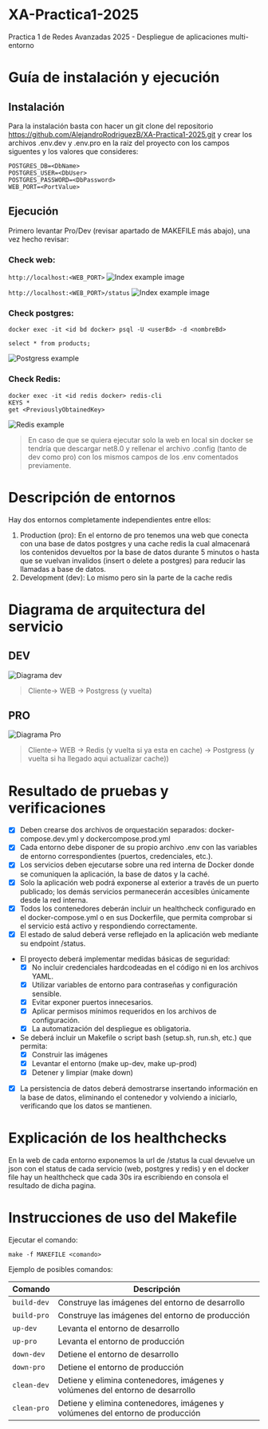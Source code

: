 # XA-Practica1-2025
Practica 1 de Redes Avanzadas 2025 - Despliegue de aplicaciones multi-entorno

# Guía de instalación y ejecución
## Instalación
Para la instalación basta con hacer un git clone del repositorio https://github.com/AlejandroRodriguezB/XA-Practica1-2025.git y crear los archivos .env.dev y .env.pro en la raiz del proyecto con los campos siguentes y los valores que consideres:

```
POSTGRES_DB=<DbName>
POSTGRES_USER=<DbUser>
POSTGRES_PASSWORD=<DbPassword>
WEB_PORT=<PortValue>
```

## Ejecución
Primero levantar Pro/Dev (revisar apartado de MAKEFILE más abajo), una vez hecho revisar:

### Check web:
`http://localhost:<WEB_PORT>`
![Index example image](Media/IndexEx.png)


`http://localhost:<WEB_PORT>/status`
![Index example image](Media/StatusEx.png)


### Check postgres:
```
docker exec -it <id bd docker> psql -U <userBd> -d <nombreBd>

select * from products;
```
![Postgress example](Media/SqlEx.png)


### Check Redis:
```
docker exec -it <id redis docker> redis-cli
KEYS *
get <PreviouslyObtainedKey>
```
![Redis example](Media/redisEx.png)

>En caso de que se quiera ejecutar solo la web en local sin docker se tendría que descargar net8.0 y rellenar el archivo .config (tanto de dev como pro) con los mismos campos de los .env comentados previamente.

# Descripción de entornos
Hay dos entornos completamente independientes entre ellos:
 1. Production (pro): En el entorno de pro tenemos una web que conecta con una base de datos postgres y una cache redis la cual almacenará los contenidos devueltos por la base de datos durante 5 minutos o hasta que se vuelvan invalidos (insert o delete a postgres) para reducir las llamadas a base de datos. 
 2. Development (dev): Lo mismo pero sin la parte de la cache redis
# Diagrama de arquitectura del servicio

## DEV

![Diagrama dev](Media/ArchDev.png)
> Cliente-> WEB -> Postgress  (y vuelta)
## PRO
![Diagrama Pro](Media/ArchPro.png)
>Cliente-> WEB -> Redis  (y vuelta si ya esta en cache) -> Postgress (y vuelta si ha llegado aqui actualizar cache))

# Resultado de pruebas y verificaciones

- [x] Deben crearse dos archivos de orquestación separados: docker-compose.dev.yml y dockercompose.prod.yml
- [X] Cada entorno debe disponer de su propio archivo .env con las variables de entorno
correspondientes (puertos, credenciales, etc.).
- [X] Los servicios deben ejecutarse sobre una red interna de Docker donde se comuniquen la aplicación, la base de datos y la caché.
- [X] Solo la aplicación web podrá exponerse al exterior a través de un puerto publicado; los demás servicios permanecerán accesibles únicamente desde la red interna.
- [X] Todos los contenedores deberán incluir un healthcheck configurado en el docker-compose.yml o en sus Dockerfile, que permita comprobar si el servicio está activo y respondiendo correctamente.
- [X] El estado de salud deberá verse reflejado en la aplicación web mediante su endpoint /status.
- El proyecto deberá implementar medidas básicas de seguridad:
    - [X] No incluir credenciales hardcodeadas en el código ni en los archivos YAML.
    - [X] Utilizar variables de entorno para contraseñas y configuración sensible.
    - [X] Evitar exponer puertos innecesarios.
    - [X] Aplicar permisos mínimos requeridos en los archivos de configuración.
    - [X] La automatización del despliegue es obligatoria.
- Se deberá incluir un Makefile o script bash (setup.sh, run.sh, etc.) que permita:
    - [X] Construir las imágenes
    - [X] Levantar el entorno (make up-dev, make up-prod)
    - [X] Detener y limpiar (make down)
- [X] La persistencia de datos deberá demostrarse insertando información en la base de datos, eliminando el contenedor y volviendo a iniciarlo, verificando que los datos se mantienen.

# Explicación de los healthchecks

En la web de cada entorno exponemos la url de /status la cual devuelve un json con el status de cada servicio (web, postgres y redis) y en el docker file hay un healthcheck que cada 30s ira escribiendo en consola el resultado de dicha pagina.

# Instrucciones de uso del Makefile

Ejecutar el comando: 

`make -f MAKEFILE <comando>`

Ejemplo de posibles comandos:

| Comando | Descripción |
|----------|--------------|
| `build-dev` | Construye las imágenes del entorno de desarrollo |
| `build-pro` | Construye las imágenes del entorno de producción |
| `up-dev` | Levanta el entorno de desarrollo |
| `up-pro` | Levanta el entorno de producción |
| `down-dev` | Detiene el entorno de desarrollo |
| `down-pro` | Detiene el entorno de producción |
| `clean-dev` | Detiene y elimina contenedores, imágenes y volúmenes del entorno de desarrollo |
| `clean-pro` | Detiene y elimina contenedores, imágenes y volúmenes del entorno de producción |